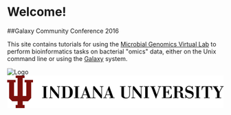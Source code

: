 # Welcome!

##Galaxy Community Conference 2016

This site contains tutorials for using the
[Microbial Genomics Virtual Lab](http:/genome.edu.au/) to perform bioinformatics
tasks on bacterial "omics" data, either on the Unix command line or using
the [Galaxy](http://galaxyproject.org/) system.

![Logo](media/logos/conf_logo.jpg)
![Logo2](media/logos/indiana_logo2.png)
